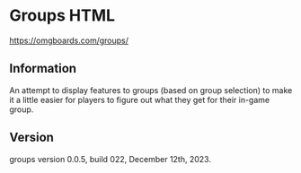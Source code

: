 # Groups HTML

https://omgboards.com/groups/

## Information

An attempt to display features to groups (based on group selection) to make it a little easier for players to figure out what they get for their in-game group.

## Version

groups version 0.0.5, build 022, December 12th, 2023.
